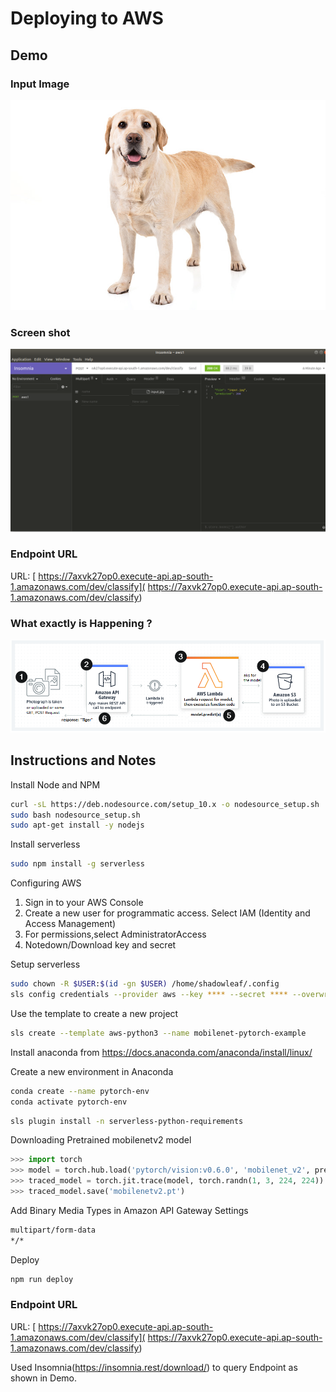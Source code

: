 # Deploying to AWS


## Demo
### Input Image
![Input](assets/input.jpg)

### Screen shot
![demo](assets/demo.jpg)

### Endpoint URL
URL: [ https://7axvk27op0.execute-api.ap-south-1.amazonaws.com/dev/classify]( https://7axvk27op0.execute-api.ap-south-1.amazonaws.com/dev/classify)

### What exactly is Happening ?
![AWS](assets/aws.jpg)

## Instructions and Notes

Install Node and NPM

```bash
curl -sL https://deb.nodesource.com/setup_10.x -o nodesource_setup.sh
sudo bash nodesource_setup.sh
sudo apt-get install -y nodejs
```

Install serverless

```bash
sudo npm install -g serverless
```

Configuring AWS
1. Sign in to your AWS Console
2. Create a new user for programmatic access. Select IAM (Identity and Access Management)
3. For permissions,select AdministratorAccess 
4. Notedown/Download key and secret 


Setup serverless

```bash
sudo chown -R $USER:$(id -gn $USER) /home/shadowleaf/.config
sls config credentials --provider aws --key **** --secret **** --overwrite
```

Use the template to create a new project

```bash
sls create --template aws-python3 --name mobilenet-pytorch-example
```


Install anaconda from https://docs.anaconda.com/anaconda/install/linux/

Create a new environment in Anaconda

```bash
conda create --name pytorch-env
conda activate pytorch-env
```

```bash
sls plugin install -n serverless-python-requirements
```

Downloading Pretrained mobilenetv2 model

```python
>>> import torch
>>> model = torch.hub.load('pytorch/vision:v0.6.0', 'mobilenet_v2', pretrained=True)
>>> traced_model = torch.jit.trace(model, torch.randn(1, 3, 224, 224))
>>> traced_model.save('mobilenetv2.pt')
```

Add Binary Media Types in Amazon API Gateway Settings

```txt
multipart/form-data
*/*
```

Deploy 

```bash
npm run deploy
```
### Endpoint URL
URL: [ https://7axvk27op0.execute-api.ap-south-1.amazonaws.com/dev/classify]( https://7axvk27op0.execute-api.ap-south-1.amazonaws.com/dev/classify)

Used Insomnia(https://insomnia.rest/download/) to query Endpoint as shown in Demo.


